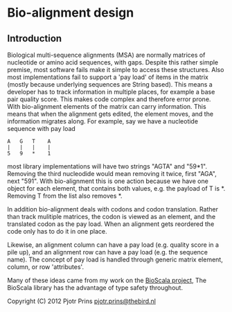 # Bio-alignment design

## Introduction

Biological multi-sequence alignments (MSA) are normally matrices of
nucleotide or amino acid sequences, with gaps. Despite this rather
simple premise, most software fails make it simple to access these
structures. Also most implementations fail to support a 'pay load' of
items in the matrix (mostly because underlying sequences are String
based). This means a developer has to track information in multiple
places, for example a base pair quality score. This makes code complex
and therefore error prone. With bio-alignment elements of the matrix
can carry information. This means that when the alignment gets edited,
the element moves, and the information migrates along. For example,
say we have a nucleotide sequence with pay load

    A   G   T    A
    |   |   |    |
    5   9   *    1

most library implementations will have two strings "AGTA" and "59*1".
Removing the third nucleodide would mean removing it twice, first
"AGA", next "591". With bio-alignment this is one action because we
have one object for each element, that contains both values, e.g. the
payload of T is *. Removing T from the list also removes *.

In addition bio-alignment deals with codons and codon translation.
Rather than track mulitiple matrices, the codon is viewed as an element,
and the translated codon as the pay load. When an alignment gets
reordered the code only has to do it in one place.

Likewise, an alignment column can have a pay load (e.g. quality score
in a pile up), and an alignment row can have a pay load (e.g. the
sequence name). The concept of pay load is handled through generic
matrix element, column, or row 'attributes'.

Many of these ideas came from my work on the [BioScala
project](https://github.com/pjotrp/bioscala/blob/master/doc/design.txt),
The BioScala library has the advantage of type safety throughout.

Copyright (C) 2012 Pjotr Prins <pjotr.prins@thebird.nl>
